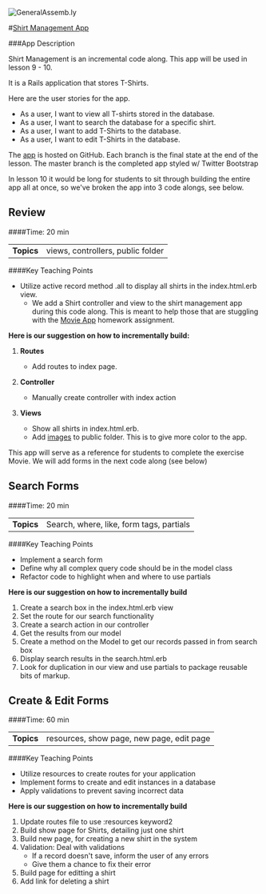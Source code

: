 ![GeneralAssemb.ly](http://studio.generalassemb.ly/GA_Slide_Assets/Code_along_icon_md.png)


#[Shirt Management App](https://github.com/TheBEWDifulPeople/ShirtsAppByLesson/branches)

###App Description
 
Shirt Management is an incremental code along. This app will be used in lesson 9 - 10. 

It is a Rails application that stores T-Shirts. 

Here are the user stories for the app. 

*	As a user, I want to view all T-shirts stored in the database. 
*	As a user, I want to search the database for a specific shirt.
*	As a user, I want to add T-Shirts to the database.
*	As a user, I want to edit T-Shirts in the database.

The [app](https://github.com/TheBEWDifulPeople/ShirtsAppByLesson/branches) is hosted on GitHub. Each branch is the final state at the end of the 
lesson. The master branch is the completed app styled w/ Twitter Bootstrap

In lesson 10 it would be long for students to sit through building the entire app all at once, so we've broken the app into 3 code alongs, see below. 

## Review 
####Time: 20 min

| | |
| ------------- |:-------------|
| __Topics__ |views, controllers, public folder| 


####Key Teaching Points

*	Utilize active record method .all to display all shirts in the index.html.erb view.
	*	We add a Shirt controller and view to the shirt management app during this code along. This is meant to help those that are stuggling with the [Movie App](../09_models_active_record/exercises) homework assignment.


__Here is our suggestion on how to incrementally build:__

1.	__Routes__
	*	 Add routes to index page.

2.	__Controller__
	*	Manually create controller with index action

3.	__Views__
	*	Show all shirts in index.html.erb. 
	*	Add [images](ShirtsAppPics.zip) to public folder. This is to give more color to the app.
		

This app will serve as a reference for students to complete the exercise Movie. 
We will add forms in the next code along (see below) 



## Search Forms 
####Time: 20 min

| | |
| ------------- |:-------------|
| __Topics__ |Search, where, like, form tags, partials| 


####Key Teaching Points

*	Implement a search form
*	Define why all complex query code should be in the model class
*	Refactor code to highlight when and where to use partials


__Here is our suggestion on how to incrementally build__


1.	Create a search box in the index.html.erb view
2.	Set the route for our search functionality
3.	Create a search action in our controller
4.	Get the results from our model
5.	Create a method on the Model to get our records passed in from search box
6.	Display search results in the search.html.erb
6.	Look for duplication in our view and use partials to package reusable bits of markup.


## Create & Edit Forms 
####Time: 60 min

| | |
| ------------- |:-------------|
| __Topics__ |resources, show page, new page, edit page | 


####Key Teaching Points

*	Utilize resources to create routes for your application
*	Implement forms to create and edit instances in a database
*	Apply validations to prevent saving incorrect data


__Here is our suggestion on how to incrementally build__

1.	Update routes file to use :resources keyword2
2.	Build show page for Shirts, detailing just one shirt
3.	Build new page, for creating a new shirt in the system
4.	Validation: Deal with validations
	*	If a record doesn't save, inform the user of any errors
	*	Give them a chance to fix their error
5.	Build page for editting a shirt
6.	Add link for deleting a shirt
